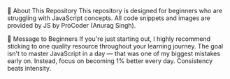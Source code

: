 📘 About This Repository
This repository is designed for beginners who are struggling with JavaScript concepts. All code snippets and images are provided by JS by ProCoder (Anurag Singh).

🎯 Message to Beginners
If you're just starting out, I highly recommend sticking to one quality resource throughout your learning journey.
The goal isn't to master JavaScript in a day — that was one of my biggest mistakes early on.
Instead, focus on becoming 1% better every day. Consistency beats intensity.
